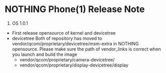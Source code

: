 # NOTHING Phone(1) Release Note
1. OS 1.0.1
- First release opensource of kernel and devicetree
- devicetree
   Both of repository has moved to vendor/qcom/proprietary/devicetree/msm-extra in NOTHING opensource.
   Please make sure the path of vendor_links is correct when you launch and build the image
    - vendor/qcom/proprietary/camera-devicetree/
    - vendor/qcom/proprietary/display-devicetree/display

